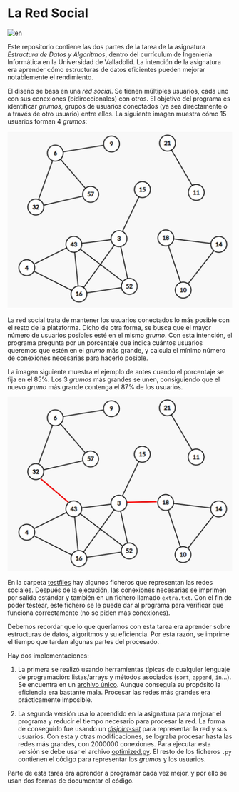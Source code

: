 # La Red Social
[![en](https://img.shields.io/badge/lang-en-red.svg)](/README.md)

Este repositorio contiene las dos partes de la tarea de la asignatura _Estructura de Datos y Algoritmos_, dentro del currículum de Ingeniería Informática en la Universidad de Valladolid. La intención de la asignatura era aprender cómo estructuras de datos eficientes pueden mejorar notablemente el rendimiento.

El diseño se basa en una _red social_. Se tienen múltiples usuarios, cada uno con sus conexiones (bidireccionales) con otros. El objetivo del programa es identificar _grumos_, grupos de usuarios conectados (ya sea directamente o a través de otro usuario) entre ellos. La siguiente imagen muestra cómo 15 usuarios forman 4 _grumos_:

![Grumos](/readme-files/grumos1.jpg "Grumos")

La red social trata de mantener los usuarios conectados lo más posible con el resto de la plataforma. Dicho de otra forma, se busca que el mayor número de usuarios posibles esté en el mismo _grumo_.
Con esta intención, el programa pregunta por un porcentaje que indica cuántos usuarios queremos que estén en el _grumo_ más grande, y calcula el mínimo número de conexiones necesarias para hacerlo posible.

La imagen siguiente muestra el ejemplo de antes cuando el porcentaje se fija en el 85%. Los 3 _grumos_ más grandes se unen, consiguiendo que el nuevo _grumo_ más grande contenga el 87% de los usuarios.

![Grumos 2](/readme-files/grumos2.jpg "Grumos 2")

En la carpeta [testfiles](testfiles/) hay algunos ficheros que representan las redes sociales.
Después de la ejecución, las conexiones necesarias se imprimen por salida estándar y también en un fichero llamado `extra.txt`. Con el fin de poder testear, este fichero se le puede dar al programa para verificar que funciona correctamente (no se piden más conexiones).

Debemos recordar que lo que queríamos con esta tarea era aprender sobre estructuras de datos, algoritmos y su eficiencia. Por esta razón, se imprime el tiempo que tardan algunas partes del procesado.

Hay dos implementaciones:
1. La primera se realizó usando herramientas típicas de cualquier lenguaje de programación: listas/arrays y métodos asociados (`sort`, `append`, `in`...). Se encuentra en un [archivo único](original_unoptimized.py). Aunque conseguía su propósito la eficiencia era bastante mala. Procesar las redes más grandes era prácticamente imposible.

2. La segunda versión usa lo aprendido en la asignatura para mejorar el programa y reducir el tiempo necesario para procesar la red. La forma de conseguirlo fue usando un [_disjoint-set_](https://en.wikipedia.org/wiki/Disjoint-set_data_structure) para representar la red y sus usuarios. Con esta y otras modificaciones, se lograba procesar hasta las redes más grandes, con 2000000 conexiones. Para ejecutar esta versión se debe usar el archivo [optimized.py](optimized.py). El resto de los ficheros `.py` contienen el código para representar los _grumos_ y los usuarios.

Parte de esta tarea era aprender a programar cada vez mejor, y por ello se usan dos formas de documentar el código.